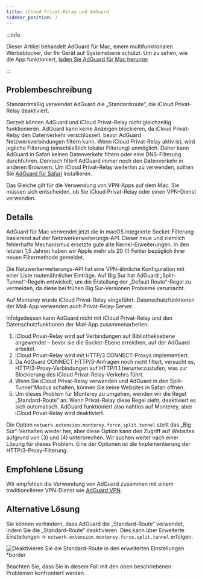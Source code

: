 ```yaml
---
title: iCloud Privat-Relay und AdGuard
sidebar_position: 7
---
```


:::info

Dieser Artikel behandelt AdGuard für Mac, einem multifunktionalen Werbeblocker, der Ihr Gerät auf Systemebene schützt. Um zu sehen, wie die App funktioniert, [laden Sie AdGuard für Mac herunter](https://agrd.io/download-kb-adblock)

:::

## Problembeschreibung

Standardmäßig verwendet AdGuard die „Standardroute“, die iCloud Privat-Relay deaktiviert.

Derzeit können AdGuard und iCloud Privat-Relay nicht gleichzeitig funktionieren. AdGuard kann keine Anzeigen blockieren, da iCloud Privat-Relay den Datenverkehr verschlüsselt, bevor AdGuard Netzwerkverbindungen filtern kann. Wenn iCloud Privat-Relay aktiv ist, wird jegliche Filterung (einschließlich lokaler Filterung) unmöglich. Daher kann AdGuard in Safari keinen Datenverkehr filtern oder eine DNS-Filterung durchführen. Dennoch filtert AdGuard immer noch den Datenverkehr in anderen Browsern. Um iCloud Privat-Relay weiterhin zu verwenden, sollten Sie [AdGuard für Safari](https://adguard.com/adguard-safari/overview.html) installieren.

Das Gleiche gilt für die Verwendung von VPN-Apps auf dem Mac: Sie müssen sich entscheiden, ob Sie iCloud Privat-Relay oder einen VPN-Dienst verwenden.

## Details

AdGuard für Mac verwendet jetzt die in macOS integrierte Socket-Filterung basierend auf der Netzwerkerweiterungs-API. Dieser neue und ziemlich fehlerhafte Mechanismus ersetzte gute alte Kernel-Erweiterungen. In den letzten 1,5 Jahren haben wir Apple mehr als 20 (!) Fehler bezüglich ihrer neuen Filtermethode gemeldet.

Die Netzwerkerweiterungs-API hat eine VPN-ähnliche Konfiguration mit einer Liste routenähnlicher Einträge. Auf Big Sur hat AdGuard „Split-Tunnel“-Regeln entwickelt, um die Erstellung der „Default Route“-Regel zu vermeiden, da diese bei frühen Big Sur-Versionen Probleme verursacht.

Auf Monterey wurde iCloud Privat-Relay eingeführt. Datenschutzfunktionen der Mail-App verwenden auch Privat-Relay-Server.

Infolgedessen kann AdGuard nicht mit iCloud Privat-Relay und den Datenschutzfunktionen der Mail-App zusammenarbeiten:

1. iCloud Privat-Relay wird auf Verbindungen auf Bibliotheksebene angewendet – bevor sie die Socket-Ebene erreichen, auf der AdGuard arbeitet.
2. iCloud Privat-Relay wird mit HTTP/3 CONNECT-Proxys implementiert.
3. Da AdGuard CONNECT HTTP/3-Anfragen noch nicht filtert, versucht es, HTTP/3-Proxy-Verbindungen auf HTTP/1.1 herunterzustufen, was zur Blockierung des iCloud Privat-Relay-Verkehrs führt.
4. Wenn Sie iCloud Privat-Relay verwenden und AdGuard in den Split-Tunnel“Modus schalten, können Sie keine Websites in Safari öffnen.
5. Um dieses Problem für Monterey zu umgehen, wenden wir die Regel „Standard-Route“ an. Wenn Privat-Relay diese Regel sieht, deaktiviert es sich automatisch. AdGuard funktioniert also nahtlos auf Monterey, aber iCloud Privat-Relay wird deaktiviert.

Die Option `network.extension.monterey.force.split.tunnel` stellt das „Big Sur“-Verhalten wieder her, aber diese Option kann den Zugriff auf Websites aufgrund von (3) und (4) unterbrechen. Wir suchen weiter nach einer Lösung für dieses Problem. Eine der Optionen ist die Implementierung der HTTP/3-Proxy-Filterung.

## Empfohlene Lösung

Wir empfehlen die Verwendung von AdGuard zusammen mit einem traditionelleren VPN-Dienst wie [AdGuard VPN](https://adguard-vpn.com/).

## Alternative Lösung

Sie können verhindern, dass AdGuard die „Standard-Route“ verwendet, indem Sie die „Standard-Route“ deaktivieren. Dies kann über Erweiterte Einstellungen → `network.extension.monterey.force.split.tunnel` erfolgen.

![Deaktivieren Sie die Standard-Route in den erweiterten Einstellungen *border](https://cdn.adtidy.org/content/kb/ad_blocker/mac/mac_adguard_advanced_settings.jpg)

Beachten Sie, dass Sie in diesem Fall mit den oben beschriebenen Problemen konfrontiert werden.
